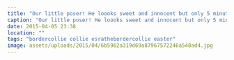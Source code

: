 ```yaml
---
title: "Our little poser! He loooks sweet and innocent but only 5 minutes earlier was chewing on the plants!"
caption: "Our little poser! He loooks sweet and innocent but only 5 minutes earlier was chewing on the plants!"
date: 2015-04-05 23:38
location: ""
tags: "bordercollie collie esrathebordercollie easter"
image: assets/uploads/2015/04/6b5962a319d69a87967572246a540ad4.jpg
---
```

